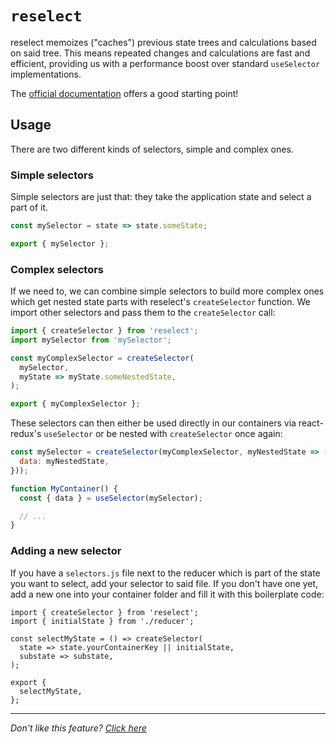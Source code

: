 # `reselect`

reselect memoizes ("caches") previous state trees and calculations based on said
tree. This means repeated changes and calculations are fast and efficient,
providing us with a performance boost over standard `useSelector`
implementations.

The [official documentation](https://github.com/reactjs/reselect)
offers a good starting point!

## Usage

There are two different kinds of selectors, simple and complex ones.

### Simple selectors

Simple selectors are just that: they take the application state and select a
part of it.

```javascript
const mySelector = state => state.someState;

export { mySelector };
```

### Complex selectors

If we need to, we can combine simple selectors to build more complex ones which
get nested state parts with reselect's `createSelector` function. We import other
selectors and pass them to the `createSelector` call:

```javascript
import { createSelector } from 'reselect';
import mySelector from 'mySelector';

const myComplexSelector = createSelector(
  mySelector,
  myState => myState.someNestedState,
);

export { myComplexSelector };
```

These selectors can then either be used directly in our containers via react-redux's
`useSelector` or be nested with `createSelector` once again:

```javascript
const mySelector = createSelector(myComplexSelector, myNestedState => ({
  data: myNestedState,
}));

function MyContainer() {
  const { data } = useSelector(mySelector);

  // ...
}
```

### Adding a new selector

If you have a `selectors.js` file next to the reducer which is part of the state
you want to select, add your selector to said file. If you don't have one yet,
add a new one into your container folder and fill it with this boilerplate code:

```JS
import { createSelector } from 'reselect';
import { initialState } from './reducer';

const selectMyState = () => createSelector(
  state => state.yourContainerKey || initialState,
  substate => substate,
);

export {
  selectMyState,
};
```

---

_Don't like this feature? [Click here](remove.md)_
